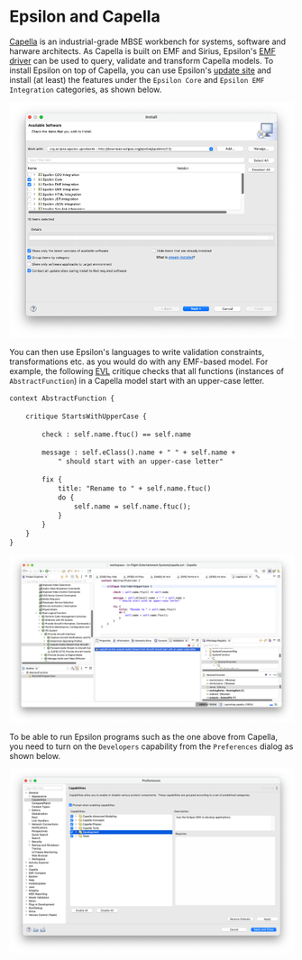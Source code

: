 # Epsilon and Capella

[Capella](https://mbse-capella.org) is an industrial-grade MBSE workbench for systems, software and harware architects. As Capella is built on EMF and Sirius, Epsilon's [EMF driver](../index.md#epsilon-and-emf-models) can be used to query, validate and transform Capella models. To install Epsilon on top of Capella, you can use Epsilon's [update site](../../../download/index.md) and install (at least) the features under the `Epsilon Core` and `Epsilon EMF Integration` categories, as shown below.

![](installation.png)

You can then use Epsilon's languages to write validation constraints, transformations etc. as you would do with any EMF-based model. For example, the following [EVL](../../evl.md) critique checks that all functions (instances of `AbstractFunction`) in a Capella model start with an upper-case letter.

```evl
context AbstractFunction {
	
	critique StartsWithUpperCase {
	
		check : self.name.ftuc() == self.name
		
		message : self.eClass().name + " " + self.name + 
			" should start with an upper-case letter"
		
		fix {
			title: "Rename to " + self.name.ftuc()
			do {
				self.name = self.name.ftuc();
			}
		}
	}
}
```

![](evl-in-capella.png)

To be able to run Epsilon programs such as the one above from Capella, you need to turn on the `Developers` capability from the `Preferences` dialog as shown below.

![](preferences.png)